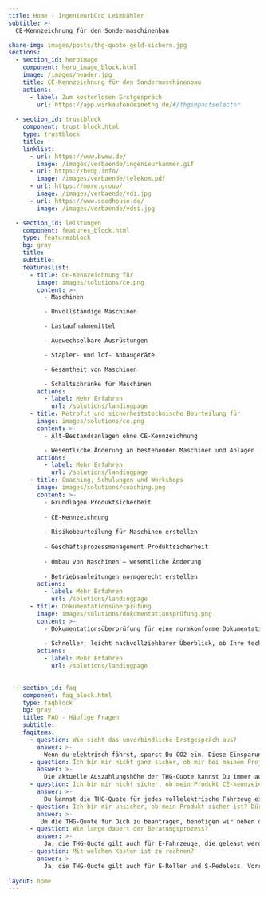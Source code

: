 ```yaml
---
title: Home - Ingenieurbüro Leimkühler
subtitle: >-
  CE-Kennzeichnung für den Sondermaschinenbau

share-img: images/posts/thg-quote-geld-sichern.jpg
sections:	
  - section_id: heroimage
    component: hero_image_block.html
    image: /images/header.jpg
    title: CE-Kennzeichnung für den Sondermaschinenbau
    actions:
      - label: Zum kostenlosen Erstgespräch
        url: https://app.wirkaufendeinethg.de/#/thgimpactselector
  
  - section_id: trustblock
    component: trust_block.html
    type: trustblock
    title: 
    linklist:
      - url: https://www.bvmw.de/
        image: /images/verbaende/ingenieurkammer.gif
      - url: https://bvdp.info/
        image: /images/verbaende/telekom.pdf
      - url: https://more.group/
        image: /images/verbaende/vdi.jpg
      - url: https://www.seedhouse.de/
        image: /images/verbaende/vdsi.jpg

  - section_id: leistungen
    component: features_block.html
    type: featuresblock
    bg: gray
    title: 
    subtitle:
    featureslist:
      - title: CE-Kennzeichnung für
        image: images/solutions/ce.png
        content: >-
          - Maschinen

          - Unvollständige Maschinen

          - Lastaufnahmemittel

          - Auswechselbare Ausrüstungen

          - Stapler- und lof- Anbaugeräte

          - Gesamtheit von Maschinen

          - Schaltschränke für Maschinen
        actions:
          - label: Mehr Erfahren
            url: /solutions/landingpage
      - title: Retrofit und sicherheitstechnische Beurteilung für
        image: images/solutions/ce.png
        content: >-
          - Alt-Bestandsanlagen ohne CE-Kennzeichnung

          - Wesentliche Änderung an bestehenden Maschinen und Anlagen
        actions:
          - label: Mehr Erfahren
            url: /solutions/landingpage
      - title: Coaching, Schulungen und Workshops
        image: images/solutions/coaching.png
        content: >-
          - Grundlagen Produktsicherheit
          
          - CE-Kennzeichnung
          
          - Risikobeurteilung für Maschinen erstellen
          
          - Geschäftsprozessmanagement Produktsicherheit
          
          - Umbau von Maschinen – wesentliche Änderung
          
          - Betriebsanleitungen normgerecht erstellen
        actions:
          - label: Mehr Erfahren
            url: /solutions/landingpage
      - title: Dokumentationsüberprüfung
        image: images/solutions/dokumentationsprüfung.png
        content: >-
          - Dokumentationsüberprüfung für eine normkonforme Dokumentation zur Reduzierung von Haftungsrisiken
          
          - Schneller, leicht nachvollziehbarer Überblick, ob Ihre technische Dokumentation den aktuellen Normen und Richtlinien innerhalb der EU entspricht
        actions:
          - label: Mehr Erfahren
            url: /solutions/landingpage
      

  - section_id: faq
    component: faq_block.html
    type: faqblock
    bg: gray
    title: FAQ - Häufige Fragen
    subtitle: 
    faqitems:
      - question: Wie sieht das unverbindliche Erstgespräch aus? 
        answer: >-
          Wenn du elektrisch fährst, sparst Du CO2 ein. Diese Einsparungen können wir nun für Dich vermarkten, da es seit 2022 eine neue Gesetzesgrundlage für die THG-Quote gibt.
      - question: Ich bin mir nicht ganz sicher, ob mir bei meinem Projekt geholfen werden kann?
        answer: >-
          Die aktuelle Auszahlungshöhe der THG-Quote kannst Du immer auf unserer Startseite finden. Schaue einfach nach der entsprechenden Fahrzeugklasse. Wir garantieren mindestens die angegebenen Preise für die THG-Quote!
      - question: Ich bin mir nicht sicher, ob mein Produkt CE-kennzeichnungspflichtig ist und was zu tun ist?
        answer: >-
          Du kannst die THG-Quote für jedes vollelektrische Fahrzeug einmal pro Kalenderjahr beantragen.
      - question: Ich bin mir unsicher, ob mein Produkt sicher ist? Dürfen wir so ausliefern?
        answer: >-
         Um die THG-Quote für Dich zu beantragen, benötigen wir neben deinen persönlichen Daten nur ein aktuelles Foto der Vorder- und Rückseite deines Fahrzeugscheins (Zulassungsbescheinigung Teil 1). <br/> <br/> Das Foto kannst Du bequem auf dieser Website hochladen.
      - question: Wie lange dauert der Beratungsprozess? 
        answer: >-
          Ja, die THG-Quote gilt auch für E-Fahrzeuge, die geleast werden.
      - question: Mit welchen Kosten ist zu rechnen?
        answer: >-
          Ja, die THG-Quote gilt auch für E-Roller und S-Pedelecs. Vorraussetzung zur Beantragung ist jedoch, dass du eine Zulassungsbescheinigung Teil I für deinen E-Roller oder dein S-Pedelec besitzt.
      
layout: home
---
```

